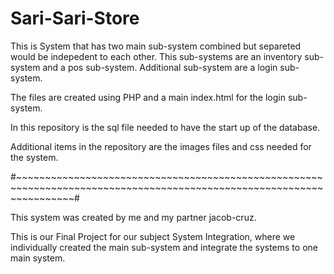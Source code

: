 # Sari-Sari-Store

This is System that has two main sub-system combined but separeted would be indepedent to each other.
This sub-systems are an inventory sub-system and a pos sub-system.
Additional sub-system are a login sub-system.

The files are created using PHP and a main index.html for the login sub-system.

In this repository is the sql file needed to have the start up of the database.

Additional items in the repository are the images files and css needed for the system.

#~~~~~~~~~~~~~~~~~~~~~~~~~~~~~~~~~~~~~~~~~~~~~~~~~~~~~~~~~~~~~~~~~~~~~~~~~~~~~~~~~~~~~~~~~~~~~~~~~~~~~~~~~~~~~~~~~~~~~~#


This system was created by me and my partner jacob-cruz.

This is our Final Project for our subject System Integration, where we individually created the main sub-system and integrate the systems to one main system.
